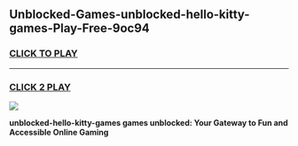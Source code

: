 
## Unblocked-Games-unblocked-hello-kitty-games-Play-Free-9oc94
<h3>
<a href="https://premium76.site?title=unblocked-hello-kitty-games&ref=18A">CLICK TO PLAY</a></h3>
<hr>

<h3>
<a href="https://premium76.site?title=unblocked-hello-kitty-games&ref=18A">CLICK 2 PLAY</a>
  
</h3>

<a href="https://premium76.site?title=unblocked-hello-kitty-games&ref=18A"><img src="https://clearcache.store/games.png"></a>


**unblocked-hello-kitty-games games unblocked: Your Gateway to Fun and Accessible Online Gaming**
